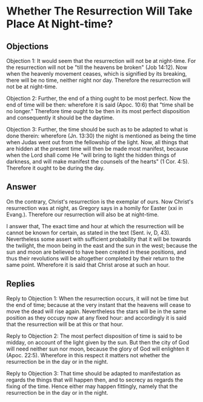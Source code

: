 # Whether The Resurrection Will Take Place At Night-time?

## Objections

Objection 1: It would seem that the resurrection will not be at night-time. For the resurrection will not be "till the heavens be broken" (Job 14:12). Now when the heavenly movement ceases, which is signified by its breaking, there will be no time, neither night nor day. Therefore the resurrection will not be at night-time.

Objection 2: Further, the end of a thing ought to be most perfect. Now the end of time will be then: wherefore it is said (Apoc. 10:6) that "time shall be no longer." Therefore time ought to be then in its most perfect disposition and consequently it should be the daytime.

Objection 3: Further, the time should be such as to be adapted to what is done therein: wherefore (Jn. 13:30) the night is mentioned as being the time when Judas went out from the fellowship of the light. Now, all things that are hidden at the present time will then be made most manifest, because when the Lord shall come He "will bring to light the hidden things of darkness, and will make manifest the counsels of the hearts" (1 Cor. 4:5). Therefore it ought to be during the day.

## Answer

On the contrary, Christ's resurrection is the exemplar of ours. Now Christ's resurrection was at night, as Gregory says in a homily for Easter (xxi in Evang.). Therefore our resurrection will also be at night-time.

I answer that, The exact time and hour at which the resurrection will be cannot be known for certain, as stated in the text (Sent. iv, D, 43). Nevertheless some assert with sufficient probability that it will be towards the twilight, the moon being in the east and the sun in the west; because the sun and moon are believed to have been created in these positions, and thus their revolutions will be altogether completed by their return to the same point. Wherefore it is said that Christ arose at such an hour.

## Replies

Reply to Objection 1: When the resurrection occurs, it will not be time but the end of time; because at the very instant that the heavens will cease to move the dead will rise again. Nevertheless the stars will be in the same position as they occupy now at any fixed hour: and accordingly it is said that the resurrection will be at this or that hour.

Reply to Objection 2: The most perfect disposition of time is said to be midday, on account of the light given by the sun. But then the city of God will need neither sun nor moon, because the glory of God will enlighten it (Apoc. 22:5). Wherefore in this respect it matters not whether the resurrection be in the day or in the night.

Reply to Objection 3: That time should be adapted to manifestation as regards the things that will happen then, and to secrecy as regards the fixing of the time. Hence either may happen fittingly, namely that the resurrection be in the day or in the night.
